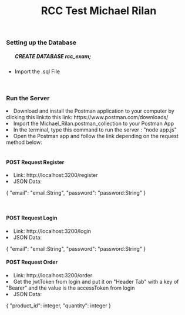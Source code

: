 <h1 align="center">RCC Test Michael Rilan</h1>

<br/>
<h3><b> Setting up the Database </b></h3>

<ul>
<h5>CREATE DATABASE rcc_exam;</h5> </li>

<li>Import the .sql File </li>
</ul>


<br/>
<h3><b>Run the Server </b></h3>


<li>Download and install the Postman application to your computer by clicking this link:to this link: https://www.postman.com/downloads/</li>
<li>Import the Michael_Rilan.postman_collection to your Postman App</li>
<li>In the terminal, type this command to run the server : "node app.js"</li>
<li>Open the Postman app and follow the link depending on the request method below: </li>

<br/>
<h4><b>POST Request Register</b></h4>
<li>Link:  http://localhost:3200/register</li>
<li>JSON Data:</li>
<p>
    {
        "email": "email:String",
        "password": "password:String"
    }
</p>


<br/>
<h4><b>POST Request Login</b></h4>
<li>Link:  http://localhost:3200/login</li>

<li>JSON Data:</li>
<p>
    {
        "email": "email:String",
        "password": "password:String"
    }
</p>
<h4><b>POST Request Order</b></h4>
<li>Link:  http://localhost:3200/order</li>
<li>Get the jwtToken from login and put it on "Header Tab" with a key of "Bearer" and the value is the accessToken from login</li>

<li>JSON Data:</li>
<p>
    {
    "product_id": integer,
    "quantity": integer
}
</p>

</ul>
